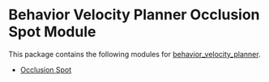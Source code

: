 # Behavior Velocity Planner Occlusion Spot Module

This package contains the following modules for [behavior_velocity_planner](../behavior_velocity_planner/README.md).

- [Occlusion Spot](./docs/occlusion-spot-design.md)
